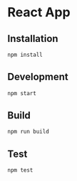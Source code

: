 # React App

## Installation

```bash
npm install
```

## Development

```bash
npm start
```

## Build

```bash
npm run build
```

## Test

```bash
npm test
```
